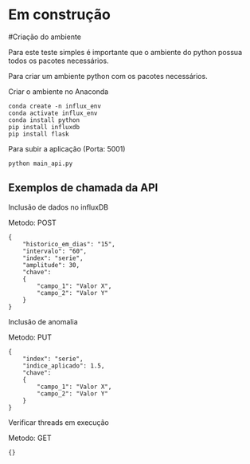 # Em construção

#Criação do ambiente

Para este teste simples é importante que o ambiente do python possua todos os pacotes necessários.

Para criar um ambiente python com os pacotes necessários.

Criar o ambiente no Anaconda

```
conda create -n influx_env
conda activate influx_env
conda install python
pip install influxdb
pip install flask
```


Para subir a aplicação (Porta: 5001)

```
python main_api.py
```

## Exemplos de chamada da API

Inclusão de dados no influxDB

Metodo: POST

```
{
	"historico_em_dias": "15",
	"intervalo": "60",
	"index": "serie",
	"amplitude": 30,
	"chave":
	{
		"campo_1": "Valor X",
		"campo_2": "Valor Y"
	}
}
```

Inclusão de anomalia

Metodo: PUT

```
{
	"index": "serie",
	"indice_aplicado": 1.5,
	"chave":
	{
		"campo_1": "Valor X",
		"campo_2": "Valor Y"
	}
}
```

Verificar threads em execução

Metodo: GET

```
{}
```